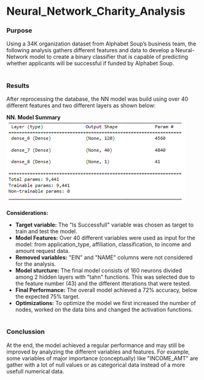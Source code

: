 # Neural_Network_Charity_Analysis

### **Purpose**
Using a 34K organization dataset from Alphabet Soup’s business team, the following analysis gathers different features and data to develop a Neural-Network model to create a binary classifier that is capable of predicting whether applicants will be successful if funded by Alphabet Soup.

#

### **Results**
After reprocessing the database, the NN model was build using over 40 different features and two different layers as shown below:

**NN. Model Summary**<br>
![NN_Model](https://github.com/AxisAngeles/Neural_Network_Charity_Analysis/blob/main/Challenge/Resources/NN_Model.PNG)

**Considerations:**
* **Target variable:** The "Is Successfull" variable was chosen as target to train and test the model.
* **Model Features:** Over 40 different variables were used as input for the model: from application_type, affiliation, classification, to income and amount request data.
* **Removed variables:** "EIN" and "NAME" columns were not considered for the analysis.
* **Model sturcture:** The final model consists of 160 neurons divided among 2 hidden layers with "tahn" functions. This was selected due to the feature number (43) and the different itterations that were tested.
* **Final Performance:** The overall model achieved a 72% accuracy, below the expected 75% target.
* **Optimizations:** To optimize the model we first increased the number of nodes, worked on the data bins and changed the activation functions.

#

### **Conclussion**

At the end, the model achieved a regular performance and may still be improved by analyzing the different variables and features.
For example, some variables of major importance (conceptually) like "INCOME_AMT" are gather with a lot of null values or as categorical data instead of a more usefull numerical data.



